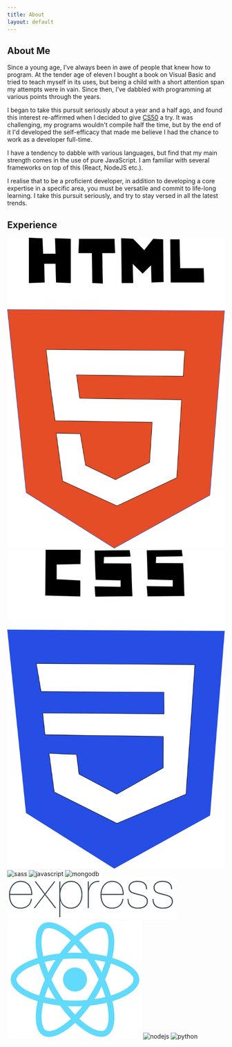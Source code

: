 ```yaml
---
title: About
layout: default 
---
```


<div class="heading">
<h2>About Me</h2>
<div class="heading--animation"></div>
</div>


Since a young age, I’ve always been in awe of people that knew how to program. At the tender age of eleven I bought a book on Visual Basic and tried to teach myself in its uses, but being a child with a short attention span my attempts were in vain. Since then, I’ve dabbled with programming at various points through the years.

I began to take this pursuit seriously about a  year and a half ago, and found this interest re-affirmed when I decided to give <a href="https://www.edx.org/course/cs50s-introduction-computer-science-harvardx-cs50x">CS50</a> a try. It was challenging, my programs wouldn't compile half the time, but by the end of it I'd developed the self-efficacy that made me believe I had the chance to work as a developer full-time.

I have a tendency to dabble with various languages, but find that my main strength comes in the use of pure JavaScript. I am familiar with several frameworks on top of this (React, NodeJS etc.).

I realise that to be a proficient developer, in addition to developing a core expertise in a specific area, you must be versatile and commit to life-long learning. I take this pursuit seriously, and try to stay versed in all the latest trends.


<div class="heading">
<h2>Experience</h2>
<div class="heading--animation"></div>
</div>

<div id="languageList"></div>
<div type="container" class="languagePictures">
<img id="html5" class="languages" alt="html" src="/assets/img/html5.svg"/>
<img id="css" class="languages" alt="css" src="/assets/img/css3.svg"/>
<img id="sass" class="languages" alt="sass" src="https://upload.wikimedia.org/wikipedia/commons/9/96/Sass_Logo_Color.svg"/>
<img id="js" class="languages" alt="javascript" src="https://upload.wikimedia.org/wikipedia/commons/9/99/Unofficial_JavaScript_logo_2.svg"/>
<img id="mongodb" class="languages" alt="mongodb" src="https://upload.wikimedia.org/wikipedia/commons/thumb/d/d2/MongoDB-Logo-5c3a7405a85675366beb3a5ec4c032348c390b3f142f5e6dddf1d78e2df5cb5c.png/799px-MongoDB-Logo-5c3a7405a85675366beb3a5ec4c032348c390b3f142f5e6dddf1d78e2df5cb5c.png"/>
<img id="express" class="languages" alt="express" src="/assets/img/expressjs.png"/>
<img id="react" class="languages" alt="react" src="/assets/img/reactjs.png"/>
<img id="nodejs" class="languages" alt="nodejs" src="https://upload.wikimedia.org/wikipedia/commons/thumb/d/d9/Node.js_logo.svg/590px-Node.js_logo.svg.png "/>
<img id="python" class="languages" alt="python" src="https://upload.wikimedia.org/wikipedia/commons/thumb/0/0a/Python.svg/120px-Python.svg.png"/>
</div>

